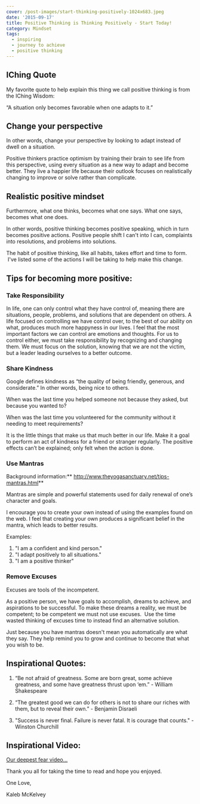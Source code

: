 ```yaml
---
cover: /post-images/start-thinking-positively-1024x683.jpeg
date: '2015-09-17'
title: Positive Thinking is Thinking Positively - Start Today!
category: Mindset
tags:
  - inspiring
  - journey to achieve
  - positive thinking
---
```

## IChing Quote

My favorite quote to help explain this thing we call positive thinking is from the IChing Wisdom: 

“A situation only becomes favorable when one adapts to it.” 

## Change your perspective

In other words, change your perspective by looking to adapt instead of dwell on a situation. 

Positive thinkers practice optimism by training their brain to see life from this perspective, using every situation as a new way to adapt and become better. They live a happier life because their outlook focuses on realistically changing to improve or solve rather than complicate. 

## Realistic positive mindset

Furthermore, what one thinks, becomes what one says. What one says, becomes what one does.  

In other words, positive thinking becomes positive speaking, which in turn becomes positive actions. Positive people shift I can't into I can, complaints into resolutions, and problems into solutions. 

The habit of positive thinking, like all habits, takes effort and time to form.  I've listed some of the actions I will be taking to help make this change. 

## **Tips for becoming more positive:**

### Take Responsibility

In life, one can only control what they have control of, meaning there are situations, people, problems, and solutions that are dependent on others. A life focused on controlling we have control over, to the best of our ability on what, produces much more happyness in our lives. I feel that the most important factors we can control are emotions and thoughts. For us to control either, we must take responsibility by recognizing and changing them. We must focus on the solution, knowing that we are not the victim, but a leader leading ourselves to a better outcome. 

### Share Kindness

Google defines kindness as “the quality of being friendly, generous, and considerate.” In other words, being nice to others. 

When was the last time you helped someone not because they asked, but because you wanted to? 

When was the last time you volunteered for the community without it needing to meet requirements? 

It is the little things that make us that much better in our life. Make it a goal to perform an act of kindness for a friend or stranger regularly. The positive effects can’t be explained; only felt when the action is done. 

### Use Mantras

Background information:** <http://www.theyogasanctuary.net/tips-mantras.html>** 

Mantras are simple and powerful statements used for daily renewal of one’s character and goals. 

I encourage you to create your own instead of using the examples found on the web. I feel that creating your own produces a significant belief in the mantra, which leads to better results. 

Examples: 
1. "I am a confident and kind person." 
2. "I adapt positively to all situations." 
3. "I am a positive thinker" 

### Remove Excuses
Excuses are tools of the incompetent. 

As a positive person, we have goals to accomplish, dreams to achieve, and aspirations to be successful. To make these dreams a reality, we must be competent; to be competent we must not use excuses.  Use the time wasted thinking of excuses time to instead find an alternative solution. 
    
    
Just because you have mantras doesn't mean you automatically are what they say. They help remind you to grow and continue to become that what you wish to be.

## Inspirational Quotes:

1. “Be not afraid of greatness. Some are born great, some achieve greatness, and some have greatness thrust upon ‘em.” - William Shakespeare 

2. “The greatest good we can do for others is not to share our riches with them, but to reveal their own.” - Benjamin Disraeli 

3. "Success is never final. Failure is never fatal. It is courage that counts." - Winston Churchill 

## Inspirational Video:

[Our deepest fear video...](https://www.youtube.com/watch?v=3a6hseqJ5h4) 

Thank you all for taking the time to read and hope you enjoyed. 

One Love, 

Kaleb McKelvey
